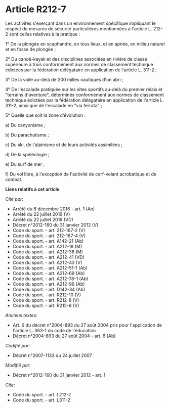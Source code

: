 # Article R212-7

Les activités s'exerçant dans un environnement spécifique impliquant le respect de mesures de sécurité particulières
mentionnées à l'article L. 212-2 sont celles relatives à la pratique : 

1° De la plongée en scaphandre, en tous lieux, et en apnée, en milieu naturel et en fosse de plongée ; 

2° Du canoë-kayak et des disciplines associées en rivière de classe supérieure à trois conformément aux normes de classement
technique édictées par la fédération délégataire en application de l'article L. 311-2 ;

3° De la voile au-delà de 200 milles nautiques d'un abri ; 

4° De l'escalade pratiquée sur les sites sportifs au-delà du premier relais et "terrains d'aventure", déterminés conformément
aux normes de classement technique édictées par la fédération délégataire en application de l'article L. 311-2, ainsi que de
l'escalade en "via ferrata" ; 

5° Quelle que soit la zone d'évolution : 

a) Du canyonisme ; 

b) Du parachutisme ; 

c) Du ski, de l'alpinisme et de leurs activités assimilées ; 

d) De la spéléologie ; 

e) Du surf de mer ; 

f) Du vol libre, à l'exception de l'activité de cerf-volant acrobatique et de combat.

**Liens relatifs à cet article**

_Cité par_:

  - Arrêté du 6 décembre 2016 - art. 1 (An)
  - Arrêté du 22 juillet 2019 (V)
  - Arrêté du 22 juillet 2019 (VD)
  - Décret n°2012-160 du 31 janvier 2012 (V)
  - Code du sport. - art. 212-167-2 (V)
  - Code du sport. - art. 212-167-4 (V)
  - Code du sport. - art. A142-21 (Ab)
  - Code du sport. - art. A212-18 (M)
  - Code du sport. - art. A212-38 (M)
  - Code du sport. - art. A212-41 (VD)
  - Code du sport. - art. A212-43 (V)
  - Code du sport. - art. A212-51-1 (Ab)
  - Code du sport. - art. A212-69 (Ab)
  - Code du sport. - art. A212-78-1 (Ab)
  - Code du sport. - art. A212-96 (Ab)
  - Code du sport. - art. D142-34 (Ab)
  - Code du sport. - art. R212-10 (V)
  - Code du sport. - art. R212-8 (V)
  - Code du sport. - art. R212-9 (V)

_Anciens textes_:

  - Art. 6 du décret n°2004-893 du 27 août 2004 pris pour l'application de l'article L. 363-1 du code de l'éducation
  - Décret n°2004-893 du 27 août 2004 - art. 6 (Ab)

_Codifié par_:

  - Décret n°2007-1133 du 24 juillet 2007

_Modifié par_:

  - Décret n°2012-160 du 31 janvier 2012 - art. 1

_Cite_:

  - Code du sport. - art. L212-2
  - Code du sport. - art. L311-2
